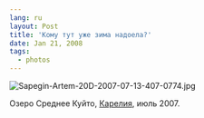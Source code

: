 ```yaml
---
lang: ru
layout: Post
title: 'Кому тут уже зима надоела?'
date: Jan 21, 2008
tags:
  - photos
---
```


![Sapegin-Artem-20D-2007-07-13-407-0774.jpg](photo://522)

Озеро Среднее Куйто, [Карелия](http://morning.photos/albums/kalevala/), июль 2007.
